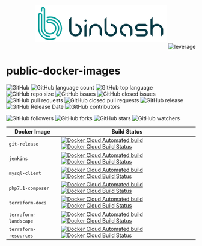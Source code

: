 <div align="center">
    <img src="https://raw.githubusercontent.com/binbashar/public-docker-images/master/figures/binbash.png" alt="drawing" width="350"/>
</div>
<div align="right">
  <img src="https://raw.githubusercontent.com/binbashar/public-docker-images/master/figures/binbash-leverage-docker.png" alt="leverage" width="230"/>
</div>

# public-docker-images

![GitHub](https://img.shields.io/github/license/binbashar/public-docker-images.svg)
![GitHub language count](https://img.shields.io/github/languages/count/binbashar/public-docker-images.svg)
![GitHub top language](https://img.shields.io/github/languages/top/binbashar/public-docker-images.svg)
![GitHub repo size](https://img.shields.io/github/repo-size/binbashar/public-docker-images.svg)
![GitHub issues](https://img.shields.io/github/issues/binbashar/public-docker-images.svg)
![GitHub closed issues](https://img.shields.io/github/issues-closed/binbashar/public-docker-images.svg)
![GitHub pull requests](https://img.shields.io/github/issues-pr/binbashar/public-docker-images.svg)
![GitHub closed pull requests](https://img.shields.io/github/issues-pr-closed/binbashar/public-docker-images.svg)
![GitHub release](https://img.shields.io/github/release/binbashar/public-docker-images.svg)
![GitHub Release Date](https://img.shields.io/github/release-date/binbashar/public-docker-images.svg)
![GitHub contributors](https://img.shields.io/github/contributors/binbashar/public-docker-images.svg)

![GitHub followers](https://img.shields.io/github/followers/binbashar.svg?style=social)
![GitHub forks](https://img.shields.io/github/forks/binbashar/public-docker-images.svg?style=social)
![GitHub stars](https://img.shields.io/github/stars/binbashar/public-docker-images.svg?style=social)
![GitHub watchers](https://img.shields.io/github/watchers/binbashar/public-docker-images.svg?style=social)

|Docker Image| Build Status|
|---|---|
|`git-release`|[![Docker Cloud Automated build](https://img.shields.io/docker/cloud/automated/binbash/git-release.svg)](https://cloud.docker.com/u/binbash/repository/docker/binbash/git-release/general) [![Docker Cloud Build Status](https://img.shields.io/docker/cloud/build/binbash/git-release.svg)](https://cloud.docker.com/u/binbash/repository/docker/binbash/git-release/builds)|
|`jenkins`|[![Docker Cloud Automated build](https://img.shields.io/docker/cloud/automated/binbash/jenkins.svg)](https://cloud.docker.com/u/binbash/repository/docker/binbash/jenkins/general) [![Docker Cloud Build Status](https://img.shields.io/docker/cloud/build/binbash/jenkins.svg)](https://cloud.docker.com/u/binbash/repository/docker/binbash/jenkins/builds)|
|`mysql-client`|[![Docker Cloud Automated build](https://img.shields.io/docker/cloud/automated/binbash/mysql-client.svg)](https://cloud.docker.com/u/binbash/repository/docker/binbash/mysql-client/general) [![Docker Cloud Build Status](https://img.shields.io/docker/cloud/build/binbash/mysql-client.svg)](https://cloud.docker.com/u/binbash/repository/docker/binbash/mysql-client/builds)|
|`php7.1-composer`|[![Docker Cloud Automated build](https://img.shields.io/docker/cloud/automated/binbash/php7.1-composer.svg)](https://cloud.docker.com/u/binbash/repository/docker/binbash/php7.1-composer/general) [![Docker Cloud Build Status](https://img.shields.io/docker/cloud/build/binbash/php7.1-composer.svg)](https://cloud.docker.com/u/binbash/repository/docker/binbash/php7.1-composer/builds)|
| `terraform-docs` |[![Docker Cloud Automated build](https://img.shields.io/docker/cloud/automated/binbash/terraform-docs.svg)](https://cloud.docker.com/u/binbash/repository/docker/binbash/terraform-docs/general) [![Docker Cloud Build Status](https://img.shields.io/docker/cloud/build/binbash/terraform-docs.svg)](https://cloud.docker.com/u/binbash/repository/docker/binbash/terraform-docs/builds)|
| `terraform-landscape` |[![Docker Cloud Automated build](https://img.shields.io/docker/cloud/automated/binbash/terraform-landscape.svg)](https://cloud.docker.com/u/binbash/repository/docker/binbash/terraform-landscape/general) [![Docker Cloud Build Status](https://img.shields.io/docker/cloud/build/binbash/terraform-landscape.svg)](https://cloud.docker.com/u/binbash/repository/docker/binbash/terraform-landscape/builds)|
| `terraform-resources` |[![Docker Cloud Automated build](https://img.shields.io/docker/cloud/automated/binbash/terraform-resources.svg)](https://cloud.docker.com/u/binbash/repository/docker/binbash/terraform-resources/general) [![Docker Cloud Build Status](https://img.shields.io/docker/cloud/build/binbash/terraform-resources.svg)](https://cloud.docker.com/u/binbash/repository/docker/binbash/terraform-resources/builds)|